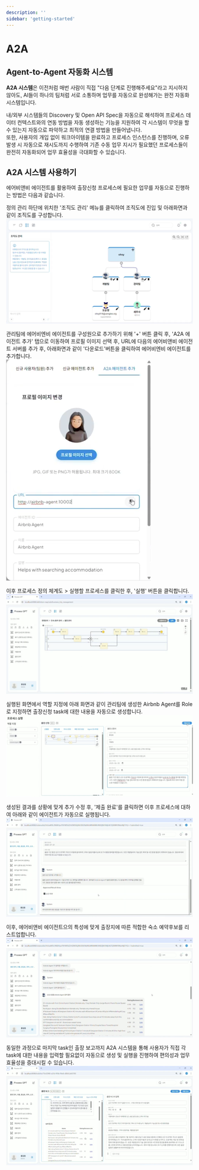 ```yaml
---
description: ''
sidebar: 'getting-started'
---
```


# A2A

## Agent-to-Agent 자동화 시스템

**A2A 시스템**은 이전처럼 매번 사람이 직접 "다음 단계로 진행해주세요"라고 지시하지 않아도, AI들이 하나의 팀처럼 서로 소통하며 업무를 자동으로 완성해가는 완전 자동화 시스템입니다.

내/외부 시스템들의 Discovery 및 Open API Spec을 자동으로 해석하여 프로세스 데이터 컨텍스트와의 연동 방법을 자동 생성하는 기능을 지원하여 각 시스템이 무엇을 할 수 있는지 자동으로 파악하고 최적의 연결 방법을 만들어냅니다. <br>
또한, 사용자의 개입 없이 워크아이템을 완료하고 프로세스 인스턴스를 진행하며, 오류 발생 시 자동으로 재시도까지 수행하여 기존 수동 업무 지시가 필요했던 프로세스들이 완전히 자동화되어 업무 효율성을 극대화할 수 있습니다.


## A2A 시스템 사용하기

에어비앤비 에이전트를 활용하여 출장신청 프로세스에 필요한 업무를 자동으로 진행하는 방법은 다음과 같습니다.<br>

정의 관리 하단에 위치한 '조직도 관리' 메뉴를 클릭하여 조직도에 진입 및 아래화면과 같이 조직도를 구성합니다.<br>
![](../../../uengine-image/process-gpt/a2a-system/0-1.png)

관리팀에 에어비엔비 에이전트를 구성원으로 추가하기 위해 '+' 버튼 클릭 후, 'A2A 에이전트 추가' 탭으로 이동하여 프로필 이미지 선택 후, URL에 다음의 에어비앤비 에이전트 서버를 추가 후, 아래화면과 같이 '다운로드'버튼을 클릭하여 에어비엔비 에이전트를 추가합니다. <br>
![](../../../uengine-image/process-gpt/a2a-system/0-2.png)

이후 프로세스 정의 체계도 > 실행할 프로세스를 클릭한 후, '실행' 버튼을 클릭합니다. <br>
![](../../../uengine-image/process-gpt/a2a-system/1.png)

실행된 화면에서 역할 지정에 아래 화면과 같이 관리팀에 생성한 Airbnb Agent를 Role로 지정하면 출장신청 task에 대한 내용을 자동으로 생성합니다. <br>
![](../../../uengine-image/process-gpt/a2a-system/2.png)

생성된 결과를 상황에 맞게 추가 수정 후, '제출 완료'를 클릭하면 이후 프로세스에 대하여 아래와 같이 에이전트가 자동으로 실행됩니다. <br>
![](../../../uengine-image/process-gpt/a2a-system/3.png)

이후, 에어비앤비 에이전트으의 특성에 맞게 출장지에 따른 적합한 숙소 예약후보를 리스트업합니다. <br>
![](../../../uengine-image/process-gpt/a2a-system/4.png)

동일한 과정으로 마지막 task인 출장 보고까지 A2A 시스템을 통해 사용자가 직접 각 task에 대한 내용을 입력할 필요없이 자동으로 생성 및 실행을 진행하여 편의성과 업무 효율성을 증대시킬 수 있습니다. <br>
![](../../../uengine-image/process-gpt/a2a-system/6.png)